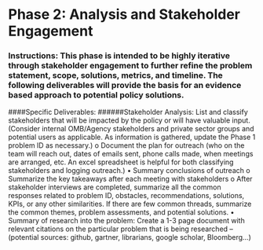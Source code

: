 # Phase 2: Analysis and Stakeholder Engagement
### Instructions: This phase is intended to be highly iterative through stakeholder engagement to further refine the problem statement, scope, solutions, metrics, and timeline. The following deliverables will provide the basis for an evidence based approach to potential policy solutions.

####Specific Deliverables:
######Stakeholder Analysis: List and classify stakeholders that will be impacted by the policy or will have valuable input. (Consider internal OMB/Agency stakeholders and private sector groups and potential users as applicable. As information is gathered, update the Phase 1 problem ID as necessary.)
o	Document the plan for outreach (who on the team will reach out, dates of emails sent, phone calls made, when meetings are arranged, etc. An excel spreadsheet is helpful for both classifying stakeholders and logging outreach.)
•	Summary conclusions of outreach
o	Summarize the key takeaways after each meeting with stakeholders
o	After stakeholder interviews are completed, summarize all the common responses related to problem ID, obstacles, recommendations, solutions, KPIs, or any other similarities. If there are few common threads, summarize the common themes, problem assessments, and potential solutions.
•	Summary of research into the problem: Create a 1-3 page document with relevant citations on the particular problem that is being researched – (potential sources: github, gartner, librarians, google scholar, Bloomberg…)
